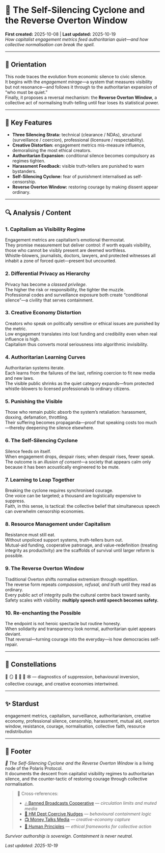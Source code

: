 # 🪩 The Self-Silencing Cyclone and the Reverse Overton Window  
**First created:** 2025-10-08 | **Last updated:** 2025-10-19  
*How capitalist engagement metrics feed authoritarian quiet—and how collective normalisation can break the spell.*

---

## 🧭 Orientation  
This node traces the evolution from economic silence to civic silence.  
It begins with the *engagement mirage*—a system that measures visibility but not resonance—and follows it through to the authoritarian expansion of “who must be quiet.”  
Finally, it proposes a reversal mechanism: the **Reverse Overton Window**, a collective act of normalising truth-telling until fear loses its statistical power.

---

## 🧩 Key Features  
- **Three Silencing Strata:** technical (clearance / NDAs), structural (surveillance / coercion), professional (licensure / respectability).  
- **Creative Distortion:** engagement metrics mis-measure influence, demoralising the most ethical creators.  
- **Authoritarian Expansion:** conditional silence becomes compulsory as regimes tighten.  
- **Harassment Feedback:** visible truth-tellers are punished to warn bystanders.  
- **Self-Silencing Cyclone:** fear of punishment internalised as self-censorship.  
- **Reverse Overton Window:** restoring courage by making dissent appear ordinary.

---

## 🔍 Analysis / Content  

### 1. Capitalism as Visibility Regime  
Engagement metrics are capitalism’s emotional thermostat.  
They promise measurement but deliver control: if worth equals visibility, those who cannot be visibly present are deemed worthless.  
Whistle-blowers, journalists, doctors, lawyers, and protected witnesses all inhabit a zone of forced quiet—present but uncounted.

### 2. Differential Privacy as Hierarchy  
Privacy has become a *classed privilege*.  
The higher the risk or responsibility, the tighter the muzzle.  
Professional codes and surveillance exposure both create “conditional silence”—a civility that serves containment.

### 3. Creative Economy Distortion  
Creators who speak on politically sensitive or ethical issues are punished by the metric.  
Low engagement translates into lost funding and credibility even when real influence is high.  
Capitalism thus converts moral seriousness into algorithmic invisibility.

### 4. Authoritarian Learning Curves  
Authoritarian systems iterate.  
Each learns from the failures of the last, refining coercion to fit new media and new laws.  
The visible public shrinks as the quiet category expands—from protected whistle-blowers to licensed professionals to ordinary citizens.

### 5. Punishing the Visible  
Those who remain public absorb the system’s retaliation: harassment, doxxing, defamation, throttling.  
Their suffering becomes propaganda—proof that speaking costs too much—thereby deepening the silence elsewhere.

### 6. The Self-Silencing Cyclone  
Silence feeds on itself.  
When engagement drops, despair rises; when despair rises, fewer speak.  
The outcome is an *illusion of consent*—a society that appears calm only because it has been acoustically engineered to be mute.

### 7. Learning to Leap Together  
Breaking the cyclone requires synchronised courage.  
One voice can be targeted; a thousand are logistically expensive to suppress.  
Faith, in this sense, is tactical: the collective belief that simultaneous speech can overwhelm censorship economies.

### 8. Resource Management under Capitalism  
Resistance must still eat.  
Without unpoliced support systems, truth-tellers burn out.  
Mutual-aid funding, cooperative patronage, and value-redefinition (treating integrity as productivity) are the scaffolds of survival until larger reform is possible.

### 9. The Reverse Overton Window  
Traditional Overton shifts normalise extremism through repetition.  
The reverse form repeats *compassion, refusal, and truth* until they read as ordinary.  
Every public act of integrity pulls the cultural centre back toward sanity.  
Safety scales with visibility: **multiply speech until speech becomes safety.**

### 10. Re-enchanting the Possible  
The endpoint is not heroic spectacle but routine honesty.  
When solidarity and transparency look normal, authoritarian quiet appears deviant.  
That reversal—turning courage into the everyday—is how democracies self-repair.

---

## 🌌 Constellations  
🪩 🪞 🧠 🔮 🌹 🕸️ — diagnostics of suppression, behavioural inversion, collective courage, and creative economies intertwined.

---

## ✨ Stardust  
engagement metrics, capitalism, surveillance, authoritarianism, creative economy, professional silence, censorship, harassment, mutual aid, overton window, resistance, courage, normalisation, collective faith, resource redistribution

---

## 🏮 Footer  
*🪩 The Self-Silencing Cyclone and the Reverse Overton Window* is a living node of the Polaris Protocol.  
It documents the descent from capitalist visibility regimes to authoritarian silence, and the counter-tactic of restoring courage through collective normalisation.

> 📡 Cross-references:
> 
> - [🎶 Banned Broadcasts Cooperative](../../🪄_Expression_Of_Norms/🎶_Banned_Broadcasts_Cooperative/README.md) — *circulation limits and muted media*  
> - [🧠 HM Dept Coercive Nudges](./README.md) — *behavioural containment logic*  
> - [📺 Money Talks Media](../../🪄_Expression_Of_Norms/📺_Money_Talks_Media/README.md) — *creative-economy capture*  
> - [🌱 Human Principles](../../🫀_Our_Hearts_Our_Minds/🌱_Human_Principles/README.md) — *ethical frameworks for collective action*  

*Survivor authorship is sovereign. Containment is never neutral.*  

_Last updated: 2025-10-19_
